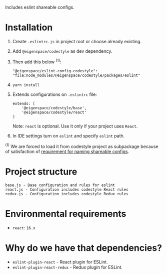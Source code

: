 Includes eslint shareable configs. 

# Installation

1. Create `.eslintrc.js` in project root or choose already existing.
2. Add `@eigenspace/codestyle` as dev dependency.
3. Then add this below <sup>(1)</sup>:
    ```
    "@eigenspace/eslint-config-codestyle": "file:node_modules/@eigenspace/codestyle/packages/eslint"
    ``` 
4. `yarn install`
5. Extends configurations on `.eslintrc` file:
    ```
    extends: [
        '@eigenspace/codestyle/base',
        '@eigenspace/codestyle/react'
    ]
    ```
   
    Note: `react` is optional. Use it only if your project uses `React`.
6. In IDE settings turn on `eslint` and specify `eslint` path.   

<sup>(1)</sup> 
We are forced to load it from codestyle project as subpackage because of satisfaction of 
[requirement for naming shareable configs](https://eslint.org/docs/developer-guide/shareable-configs).
      
# Project structure

```
base.js - Base configuration and rules for eslint
react.js - Configuration includes codestyle React rules
redux.js - Configuration includes codestyle Redux rules
```

# Environmental requirements

* `react`: `16.x`

# Why do we have that dependencies?

* `eslint-plugin-react` - React plugin for ESLint.
* `eslint-plugin-react-redux` - Redux plugin for ESLint.
